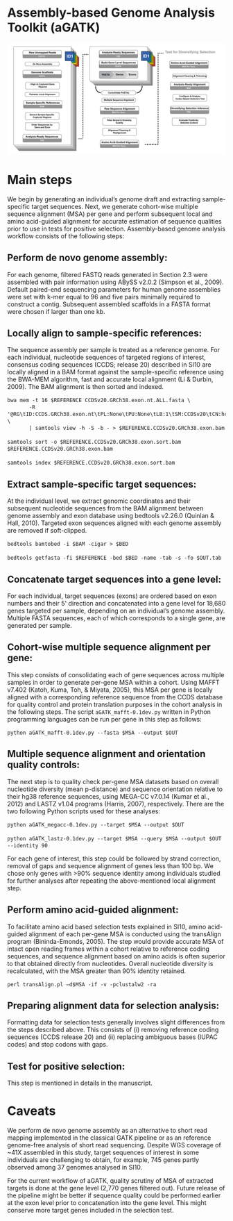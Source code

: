 # Assembly-based Genome Analysis Toolkit (aGATK)

![](aGATK-workflow-v2.png)

# Main steps

We begin by generating an individual’s genome draft and extracting sample-specific target sequences. Next, we generate cohort-wise multiple sequence alignment (MSA) per gene and perform subsequent local and amino acid-guided alignment for accurate estimation of sequence qualities prior to use in tests for positive selection. Assembly-based genome analysis workflow consists of the following steps:

## Perform de novo genome assembly:

For each genome, filtered FASTQ reads generated in Section 2.3 were assembled with pair information using ABySS v2.0.2 (Simpson et al., 2009). Default paired-end sequencing parameters for human genome assemblies were set with k-mer equal to 96 and five pairs minimally required to construct a contig. Subsequent assembled scaffolds in a FASTA format were chosen if larger than one kb.

## Locally align to sample-specific references:

The sequence assembly per sample is treated as a reference genome. For each individual, nucleotide sequences of targeted regions of interest, consensus coding sequences (CCDS; release 20) described in SI10 are locally aligned in a BAM format against the sample-specific reference using the BWA-MEM algorithm, fast and accurate local alignment (Li & Durbin, 2009). The BAM alignment is then sorted and indexed.

```
bwa mem -t 16 $REFERENCE CCDSv20.GRCh38.exon.nt.ALL.fasta \
       -R '@RG\tID:CCDS.GRCh38.exon.nt\tPL:None\tPU:None\tLB:1\tSM:CCDSv20\tCN:hcpcg' \
       | samtools view -h -S -b - > $REFERENCE.CCDSv20.GRCh38.exon.bam     

samtools sort -o $REFERENCE.CCDSv20.GRCh38.exon.sort.bam $REFERENCE.CCDSv20.GRCh38.exon.bam      

samtools index $REFERENCE.CCDSv20.GRCh38.exon.sort.bam
```

## Extract sample-specific target sequences:

At the individual level, we extract genomic coordinates and their subsequent nucleotide sequences from the BAM alignment between genome assembly and exon database using bedtools v2.26.0 (Quinlan & Hall, 2010). Targeted exon sequences aligned with each genome assembly are removed if soft-clipped.

```
bedtools bamtobed -i $BAM -cigar > $BED

bedtools getfasta -fi $REFERENCE -bed $BED -name -tab -s -fo $OUT.tab
```

## Concatenate target sequences into a gene level:

For each individual, target sequences (exons) are ordered based on exon numbers and their 5' direction and concatenated into a gene level for 18,680 genes targeted per sample, depending on an individual’s genome assembly. Multiple FASTA sequences, each of which corresponds to a single gene, are generated per sample.

## Cohort-wise multiple sequence alignment per gene:

This step consists of consolidating each of gene sequences across multiple samples in order to generate per-gene MSA within a cohort. Using MAFFT v7.402 (Katoh, Kuma, Toh, & Miyata, 2005), this MSA per gene is locally aligned with a corresponding reference sequence from the CCDS database for quality control and protein translation purposes in the cohort analysis in the following steps. The script `aGATK_mafft-0.1dev.py` written in Python programming languages can be run per gene in this step as follows: 

```
python aGATK_mafft-0.1dev.py --fasta $MSA --output $OUT
```

## Multiple sequence alignment and orientation quality controls:

The next step is to quality check per-gene MSA datasets based on overall nucleotide diversity (mean p-distance) and sequence orientation relative to their hg38 reference sequences, using MEGA-CC v7.0.14 (Kumar et al., 2012) and LASTZ v1.04 programs (Harris, 2007), respectively. There are the two following Python scripts used for these analyses:

```
python aGATK_megacc-0.1dev.py --target $MSA --output $OUT

python aGATK_lastz-0.1dev.py --target $MSA --query $MSA --output $OUT --identity 90
```

For each gene of interest, this step could be followed by strand correction, removal of gaps and sequence alignment of genes less than 100 bp. We chose only genes with >90% sequence identity among individuals studied for further analyses after repeating the above-mentioned local alignment step.

## Perform amino acid-guided alignment:

To facilitate amino acid based selection tests explained in SI10, amino acid-guided alignment of each per-gene MSA is conducted using the transAlign program (Bininda-Emonds, 2005). The step would provide accurate MSA of intact open reading frames within a cohort relative to reference coding sequences, and sequence alignment based on amino acids is often superior to that obtained directly from nucleotides. Overall nucleotide diversity is recalculated, with the MSA greater than 90% identity retained.

```
perl transAlign.pl –d$MSA -if -v -pclustalw2 -ra
```

## Preparing alignment data for selection analysis:

Formatting data for selection tests generally involves slight differences from the steps described above. This consists of (i) removing reference coding sequences (CCDS release 20) and (ii) replacing ambiguous bases (IUPAC codes) and stop codons with gaps. 

## Test for positive selection:

This step is mentioned in details in the manuscript.


# Caveats

We perform de novo genome assembly as an alternative to short read mapping implemented in the classical GATK pipeline or as an reference genome-free analysis of short read sequencing. Despite WGS coverage of ~41X assembled in this study, target sequences of interest in some individuals are challenging to obtain, for example, 745 genes partly observed among 37 genomes analysed in SI10.

For the current workflow of aGATK, quality scrutiny of MSA of extracted targets is done at the gene level (2,770 genes filtered out). Future release of the pipeline might be better if sequence quality could be performed earlier at the exon level prior to concatenation into the gene level. This might conserve more target genes included in the selection test.


